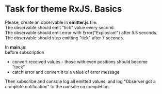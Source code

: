 # Task for theme RxJS. Basics 

Please, create an observable in **emitter.js** file.   
The observable should emit "tick" value every second.  
The observable should emit error with Error("Explosion!") after 5.5 seconds.  
The observable should stop emitting "tick" after 7 seconds.  
  
In **main.js**:  
before subscription 
 - convert received values - those with even positions should become "tock"
 - catch error and convert it to a value of error message  
  
Then subscribe and console log all emitted values, and log "Observer got a complete notification" to the console on completion.
